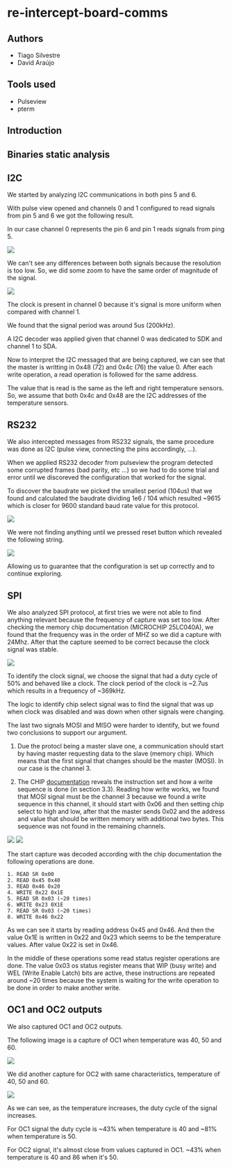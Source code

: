 # re-intercept-board-comms

## Authors
- Tiago Silvestre
- David Araújo

## Tools used
- Pulseview
- pterm

## Introduction

## Binaries static analysis


## I2C
We started by analyzing I2C communications in both pins 5 and 6.

With pulse view opened and channels 0 and 1 configured to read signals from pin 5 and 6 we got the following result.

In our case channel 0 represents the pin 6 and pin 1 reads signals from ping 5. 

<img src="./docs/images/04_period_of_comms.png">

We can't see any differences between both signals because the resolution is too low. So, we did some zoom to have the same order of magnitude of the signal.

<img src="./docs/images/05_i2c_analyzer.png">

The clock is present in channel 0 because it's signal is more uniform when compared with channel 1.

We found that the signal period was around 5us (200kHz).

A I2C decoder was applied given that channel 0 was dedicated to SDK and channel 1 to SDA.

Now to interpret the I2C messaged that are being captured, we can see that the master is writting in 0x48 (72) and 0x4c (76) the value 0. After each write operation, a read operation is followed for the same address.

The value that is read is the same as the left and right temperature sensors. So, we assume that both 0x4c and 0x48 are the I2C addresses of the temperature sensors.


## RS232
We also intercepted messages from RS232 signals, the same procedure was done as I2C (pulse view, connecting the pins accordingly, ...).

When we applied RS232 decoder from pulseview the program detected some corrupted frames (bad parity, etc ...) so we had to do some trial and error until we discoreved the configuration that worked for the signal.

To discover the baudrate we picked the smallest period (104us) that we found and calculated the baudrate dividing 1e6 / 104 which resulted ~9615 which is closer for 9600 standard baud rate value for this protocol.

<img src="./docs/images/07_RS232_serial_capture_specs.png">


We were not finding anything until we pressed reset button which revealed the following string.

<img src="./docs/images/08_RS232_reset.png">

Allowing us to guarantee that the configuration is set up correctly and to continue exploring.


## SPI
We also analyzed SPI protocol, at first tries we were not able to find anything relevant because the frequency of capture was set too low. After checking the memory chip documentation (MICROCHIP 25LC040A), we found that the frequency was in the order of MHZ so we did a capture with 24Mhz. After that the capture seemed to be correct because the clock signal was stable.

<img src="./docs/images/11_SPI_frequency.png">

To identify the clock signal, we choose the signal that had a duty cycle of 50% and behaved like a clock.
The clock period of the clock is ~2.7us which results in a frequency of ~369kHz.

The logic to identify chip select signal was to find the signal that was up when clock was disabled and was down when other signals were changing.

The last two signals MOSI and MISO were harder to identify, but we found two conclusions to support our argument.

1. Due the protocl being a master slave one, a communication should start by having master requesting data to the slave (memory chip). Which means that the first signal that changes should be the master (MOSI). In our case is the channel 3.

2. The CHIP [documentation](https://ww1.microchip.com/downloads/aemDocuments/documents/MPD/ProductDocuments/DataSheets/25AA040A-25LC040A4-Kbit-SPI-Bus-Serial-EEPROM-20001827J.pdf) reveals the instruction set and how a write sequence is done (in section 3.3). Reading how write works, we found that MOSI signal must be the channel 3 because we found a write sequence in this channel, it should start with 0x06 and then setting chip select to high and low, after that the master sends 0x02 and the address and value that should be written memory with additional two bytes. This sequence was not found in the remaining channels.

<img src="./docs/images/12_CHIP_IS.png">
<img src="./docs/images/13_SPI_WRITE.png">

The start capture was decoded according with the chip documentation the following operations are done.

```
1. READ SR 0x00
2. READ 0x45 0x40
3. READ 0x46 0x20
4. WRITE 0x22 0x1E
5. READ SR 0x03 (~20 times)
6. WRITE 0x23 0X1E
7. READ SR 0x03 (~20 times)
8. WRITE 0x46 0x22
```

As we can see it starts by reading address 0x45 and 0x46. And then the value 0x1E is written in 0x22 and 0x23 which seems to be the temperature values.
After value 0x22 is set in 0x46.

In the middle of these operations some read status register operations are done. The value 0x03 os status register means that WIP (busy write) and WEL (Write Enable Latch) bits are active, these instructions are repeated around ~20 times because the system is waiting for the write operation to be done in order to make another write.

## OC1 and OC2 outputs
We also captured OC1 and OC2 outputs.

The following image is a capture of OC1 when temperature was 40, 50 and 60.

<img src="./docs/images/14_OC1.png">

We did another capture for OC2 with same characteristics, temperature of 40, 50 and 60.

<img src="./docs/images/15_OC2.png">

As we can see, as the temperature increases, the duty cycle of the signal increases.

For OC1 signal the duty cycle is ~43% when temperature is 40 and ~81% when temperature is 50.

For OC2 signal, it's almost close from values captured in OC1. ~43% when temperature is 40 and 86 when it's 50.

